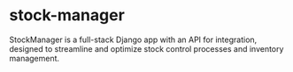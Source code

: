 # stock-manager
StockManager is a full-stack Django app with an API for integration, designed to streamline and optimize stock control processes and inventory management.
